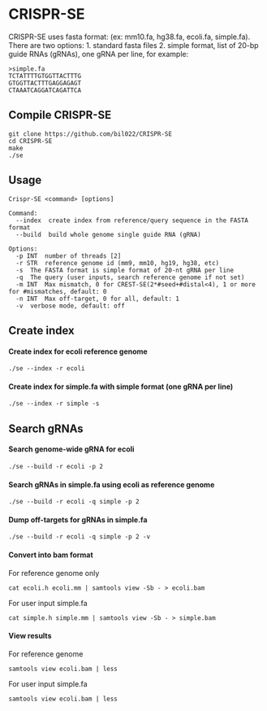 # CRISPR-SE
CRISPR-SE uses fasta format: (ex: mm10.fa, hg38.fa, ecoli.fa, simple.fa). There are two options: 1. standard fasta files 2. simple format, list of 20-bp guide RNAs (gRNAs), one gRNA per line, for example:
```
>simple.fa
TCTATTTTGTGGTTACTTTG
GTGGTTACTTTGAGGAGAGT
CTAAATCAGGATCAGATTCA
```
## Compile CRISPR-SE
```
git clone https://github.com/bil022/CRISPR-SE
cd CRISPR-SE
make
./se
```
## Usage
```
Crispr-SE <command> [options]

Command:
  --index  create index from reference/query sequence in the FASTA format
  --build  build whole genome single guide RNA (gRNA)

Options:
  -p INT  number of threads [2]
  -r STR  reference genome id (mm9, mm10, hg19, hg38, etc)
  -s  The FASTA format is simple format of 20-nt gRNA per line
  -q  The query (user inputs, search reference genome if not set)
  -m INT  Max mismatch, 0 for CREST-SE(2*#seed+#distal<4), 1 or more for #mismatches, default: 0
  -n INT  Max off-target, 0 for all, default: 1
  -v  verbose mode, default: off
```
## Create index
#### Create index for ecoli reference genome
```
./se --index -r ecoli
```
#### Create index for simple.fa with simple format (one gRNA per line)
```
./se --index -r simple -s
```
## Search gRNAs
#### Search genome-wide gRNA for ecoli
```
./se --build -r ecoli -p 2
```
#### Search gRNAs in simple.fa using ecoli as reference genome
```
./se --build -r ecoli -q simple -p 2
```
#### Dump off-targets for gRNAs in simple.fa
```
./se --build -r ecoli -q simple -p 2 -v

```
#### Convert into bam format
For reference genome only
```
cat ecoli.h ecoli.mm | samtools view -Sb - > ecoli.bam
```
For user input simple.fa
```
cat simple.h simple.mm | samtools view -Sb - > simple.bam
```
#### View results
For reference genome
```
samtools view ecoli.bam | less
```
For user input simple.fa
```
samtools view ecoli.bam | less
```
